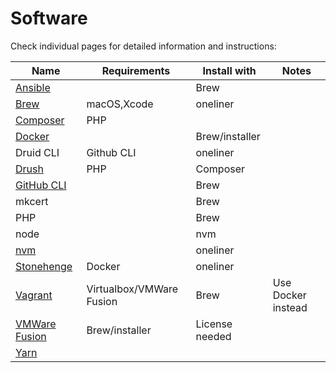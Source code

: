 # Software

Check individual pages for detailed information and instructions:

| Name | Requirements | Install with | Notes |
|------|--------------|--------------|-------|
| [Ansible](ansible.md) | | Brew
| [Brew](brew.md) | macOS,Xcode | oneliner
| [Composer](composer.md) | PHP
| [Docker](docker.md) | | Brew/installer
| Druid CLI | Github CLI | oneliner
| [Drush](drush.md) | PHP | Composer
| [GitHub CLI](https://cli.github.com/) | | Brew
| mkcert | | Brew
| PHP | | Brew
| node | | nvm
| [nvm](https://github.com/nvm-sh/nvm) | | oneliner
| [Stonehenge](https://github.com/druidfi/stonehenge) | Docker | oneliner
| [Vagrant](vagrant.md) | Virtualbox/VMWare Fusion | Brew | Use Docker instead
| [VMWare Fusion](vmware_fusion.md) | Brew/installer | License needed
| [Yarn](yarn.md)
